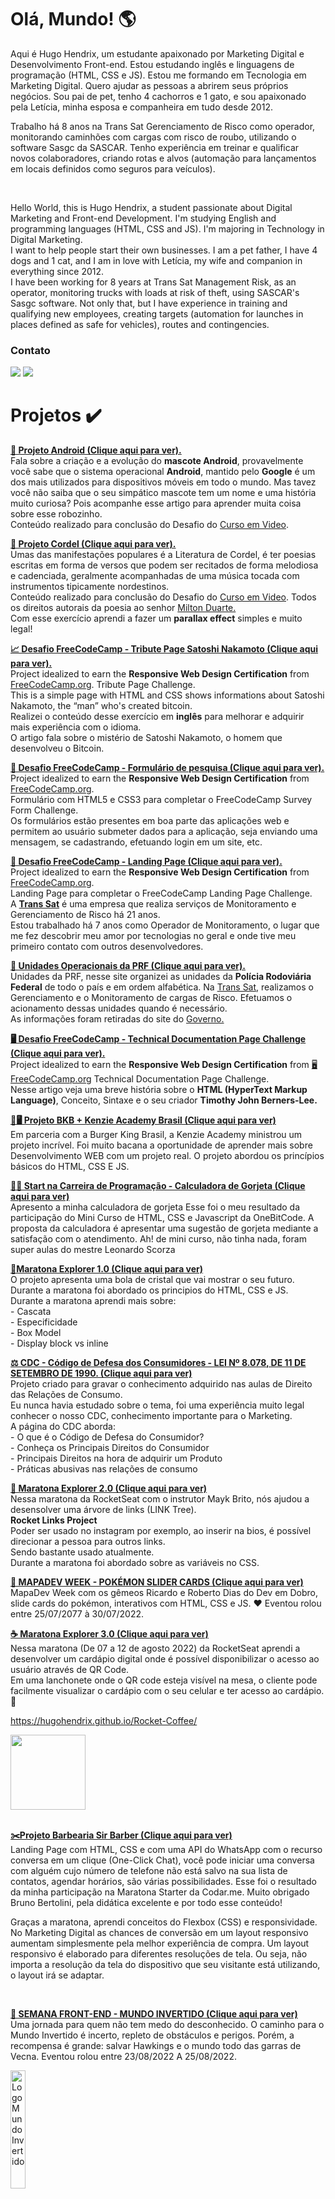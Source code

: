 
<h1> Olá, Mundo! 🌎</h1>

<p>Aqui é Hugo Hendrix, um estudante apaixonado por Marketing Digital e Desenvolvimento Front-end. Estou estudando inglês e linguagens de programação (HTML, CSS e JS). Estou me formando em Tecnologia em Marketing Digital.
Quero ajudar as pessoas a abrirem seus próprios negócios. Sou pai de pet, tenho 4 cachorros e 1 gato, e sou apaixonado pela Letícia, minha esposa e companheira em tudo desde 2012. <br>

Trabalho há 8 anos na Trans Sat Gerenciamento de Risco como operador, monitorando caminhões com cargas com risco de roubo, utilizando o software Sasgc da SASCAR.
Tenho experiência em treinar e qualificar novos colaboradores, criando rotas e alvos (automação para lançamentos em locais definidos como seguros para veículos).</p>

<br>

<p>Hello World, this is Hugo Hendrix, a student passionate about Digital Marketing and Front-end Development. I'm studying English and programming languages (HTML, CSS and JS). I'm majoring in Technology in Digital Marketing. <br>
I want to help people start their own businesses. I am a pet father, I have 4 dogs and 1 cat, and I am in love with Letícia, my wife and companion in everything since 2012.
<br>
I have been working for 8 years at Trans Sat Management Risk, as an operator, monitoring trucks with loads at risk of theft, using SASCAR's Sasgc software.
Not only that, but I have experience in training and qualifying new employees, creating targets (automation for launches in places defined as safe for vehicles), routes and contingencies.</p>

<h3>Contato</h3>
<a href = "mailto:hugohendrixc@gmail.com"><img src="https://img.shields.io/badge/Gmail-D14836?style=for-the-badge&logo=gmail&logoColor=white" target="_blank"></a>
  <a href="https://www.linkedin.com/in/hugohendrix" target="_blank"><img src="https://img.shields.io/badge/-LinkedIn-%230077B5?style=for-the-badge&logo=linkedin&logoColor=white" target="_blank"></a> 


<br>
<div>
<h1>Projetos ✔️</h1>
 
<p><strong> <a href="https://hugohendrix.github.io/projeto-android/" target="_blank">💚 Projeto Android (Clique aqui para ver).</a></strong>
  <br>Fala sobre a criação e a evolução do <strong>mascote Android</strong>, provavelmente você sabe que o sistema operacional <strong>Android</strong>, mantido pelo <strong>Google</strong> é um dos mais utilizados para dispositivos móveis em todo o mundo. Mas tavez você não saiba que o seu simpático mascote tem um nome e uma história muito curiosa? Pois acompanhe esse artigo para aprender muita coisa sobre esse robozinho. 
  <br>Conteúdo realizado para conclusão do Desafio do <a href="https://www.cursoemvideo.com/">Curso em Video</a>.</p> 
 
 <p><strong> <a href="https://hugohendrix.github.io/projeto-cordel/" target="_blank">🎨 Projeto Cordel (Clique aqui para ver).</a></strong> 
  <br>Umas das manifestações populares é a Literatura de Cordel, é ter poesias escritas em forma de versos que podem ser recitados de forma melodiosa e cadenciada, geralmente acompanhadas de uma música tocada com instrumentos tipicamente nordestinos. <br> Conteúdo realizado para conclusão do Desafio do <a href="https://www.cursoemvideo.com/">Curso em Video</a>.  Todos os direitos autorais da poesia ao senhor <a href="https://www.recantodasletras.com.br/poesias/3186743">Milton Duarte.</a><br>Com esse exercício aprendi a fazer um <strong>parallax effect</strong> simples e muito legal!</p> 
 
 <p><strong><a href="https://codepen.io/hugo_hendrix/full/PoOoRdZ">📈 Desafio FreeCodeCamp - Tribute Page Satoshi Nakamoto (Clique aqui para ver).</a></strong>
  <br>Project idealized to earn the <strong>Responsive Web Design Certification</strong> from  <a href="https://www.freecodecamp.org/learn/">FreeCodeCamp.org</a>. Tribute Page Challenge.
<br>This is a simple page with HTML and CSS shows informations about Satoshi Nakamoto, the “man” who's created bitcoin. 
	 <br>Realizei o conteúdo desse exercício em <strong>inglês</strong> para melhorar e adquirir mais experiência com o idioma. <br> O artigo fala sobre o mistério de Satoshi Nakamoto, o homem que desenvolveu o Bitcoin. </p> 


 <p><strong><a href="https://codepen.io/hugo_hendrix/full/JjOdbwE">🧾 Desafio FreeCodeCamp - Formulário de pesquisa (Clique aqui para ver).</a></strong>
  <br>Project idealized to earn the <strong>Responsive Web Design Certification</strong> from  <a href="https://www.freecodecamp.org/learn/">FreeCodeCamp.org</a>.
<br> Formulário com HTML5 e CSS3 para completar o FreeCodeCamp Survey Form Challenge.<br>Os formulários estão presentes em boa parte das aplicações web e permitem ao usuário submeter dados para a aplicação, seja enviando uma mensagem, se cadastrando, efetuando login em um site, etc.</p> 

 <p><strong><a href="https://codepen.io/hugo_hendrix/full/ExbPpGN">🚚 Desafio FreeCodeCamp - Landing Page (Clique aqui para ver).</a></strong>
  <br>Project idealized to earn the <strong>Responsive Web Design Certification</strong> from  <a href="https://www.freecodecamp.org/learn/">FreeCodeCamp.org</a>.
<br> Landing Page para completar o FreeCodeCamp Landing Page Challenge.<br> 
A <a href="https://grtranssat.com.br/" title="Clique aqui para conhecer o nosso site"><strong>Trans Sat</strong></a> é uma empresa que realiza serviços de Monitoramento e Gerenciamento de Risco há 21 anos.<br>
Estou trabalhado há 7 anos como Operador de Monitoramento, o lugar que me fez descobrir meu amor por tecnologias no geral e onde tive meu primeiro contato com outros desenvolvedores.</p>
	  <p><strong><a href="https://hugohendrix.github.io/prf-unidades/">👮 Unidades Operacionais da PRF (Clique aqui para ver).</a></strong>
  <br>Unidades da PRF, nesse site organizei as unidades da <strong>Polícia Rodoviária Federal</strong> de todo o país e em ordem alfabética. Na <a href="https://grtranssat.com.br/" title="Clique aqui para conhecer o nosso site">Trans Sat</a>, realizamos o Gerenciamento e o Monitoramento de cargas de Risco. Efetuamos o acionamento dessas unidades quando é necessário.
<br>As informações foram retiradas do site do <a href="https://www.gov.br/prf/pt-br/canais-de-atendimento/unidades-prf">Governo.</a>

 <p><strong><a href="https://codepen.io/hugo_hendrix/full/VwrjjLv">🖥️ Desafio FreeCodeCamp - Technical Documentation Page Challenge (Clique aqui para ver).</a></strong>	 
  <br>Project idealized to earn the <strong>Responsive Web Design Certification</strong> from  <a href="https://www.freecodecamp.org/learn/">🖥️ FreeCodeCamp.org</a> Technical Documentation Page Challenge.<br>Nesse artigo veja uma breve história sobre o <strong>HTML (HyperText Markup Language)</strong>, Conceito, Sintaxe e o seu criador <strong>Timothy John Berners-Lee.</strong>
		 
  

<p><strong><a href="https://hugohendrix.github.io/kenzie-academy-bkb-projeto/">🍔🖥️ Projeto BKB + Kenzie Academy Brasil (Clique aqui para ver)</a></strong>
	<br>Em parceria com a Burger King Brasil, a Kenzie Academy ministrou um projeto incrível. Foi muito bacana a oportunidade de aprender mais sobre Desenvolvimento WEB com um projeto real. O projeto abordou os princípios básicos do HTML, CSS E JS. </p>

 <p><strong><a href="https://hugohendrix.github.io/start-programacao/"> 🧮👛 Start na Carreira de Programação - Calculadora de Gorjeta (Clique aqui para ver)</a></strong><br> Apresento a minha calculadora de gorjeta 
Esse foi o meu resultado da participação do Mini Curso de HTML, CSS e Javascript da OneBitCode. A proposta da calculadora é apresentar uma sugestão de gorjeta mediante a satisfação com o atendimento.
Ah! de mini curso, não tinha nada, foram super aulas do mestre Leonardo Scorza </p>

<p><strong><a href="https://hugohendrix.github.io/maratona-explorer/">🔮Maratona Explorer 1.0 (Clique aqui para ver)</a></strong>
<br>O projeto apresenta uma bola de cristal que vai mostrar o seu futuro. Durante a maratona foi abordado os principios do HTML, CSS e JS.<br>
Durante a maratona aprendi mais sobre:<br>
- Cascata <br>
- Especificidade <br>
- Box Model <br>
- Display block vs inline</p>

<p><strong><a href="https://hugohendrix.github.io/direito-dos-consumidores/">⚖️ CDC - Código de Defesa dos Consumidores - LEI Nº 8.078, DE 11 DE SETEMBRO DE 1990. (Clique aqui para ver)</a></strong><br>
Projeto criado para gravar o conhecimento adquirido nas aulas de Direito das Relações de Consumo. <br> 
Eu nunca havia estudado sobre o tema, foi uma experiência muito legal conhecer o nosso CDC, conhecimento importante para o Marketing. <br>
A página do CDC aborda: <br>
- O que é o Código de Defesa do Consumidor? <br>
- Conheça os Principais Direitos do Consumidor <br>
- Principais Direitos na hora de adquirir um Produto <br>
- Práticas abusivas nas relações de consumo
</p>

<p><strong><a href="https://hugohendrix.github.io/rocketlinks/">🚀 Maratona Explorer 2.0 (Clique aqui para ver)</a></strong> <br>
Nessa maratona da RocketSeat com o instrutor Mayk Brito, nós ajudou a desensolver uma árvore de links (LINK Tree). <br>
<strong>Rocket Links Project</strong> <br>
Poder ser usado no instagram por exemplo, ao inserir na bios, é possível direcionar a pessoa para outros links.  <br>
Sendo bastante usado atualmente. <br>
Durante a maratona foi abordado sobre as variáveis no CSS.

</p>

<p><strong><a href="https://hugohendrix.github.io/slider-cards-pokemon/">🐛 MAPADEV WEEK - POKÉMON SLIDER CARDS (Clique aqui para ver)</a></strong><br>
MapaDev Week com os gêmeos  Ricardo e Roberto Dias do Dev em Dobro, slide cards do pokémon, interativos com HTML, CSS e JS. ♥
Eventou rolou entre 25/07/2077 à 30/07/2022.</p>

<p><strong><a href="https://hugohendrix.github.io/Rocket-Coffee/">☕ Maratona Explorer 3.0 (Clique aqui para ver)</a></strong> <br>
Nessa maratona (De 07 a 12 de agosto 2022) da RocketSeat aprendi a desenvolver um cardápio digital onde é possível disponibilizar o acesso ao  usuário através de QR Code. <br>
Em uma lanchonete onde o QR code esteja visível na mesa, o cliente pode facilmente visualizar o cardápio com o seu celular e ter acesso ao cardápio.  🤩

https://hugohendrix.github.io/Rocket-Coffee/
<div>
   <img src="https://user-images.githubusercontent.com/75282590/183986987-e80f1051-aa8c-4fb2-bdb2-a1a41ddf8c89.png" width="120px">
</div>
<br>
<p><strong><a href="https://hugohendrix.github.io/maratona-starter-barbearia-sir-barber/">✂️Projeto Barbearia Sir Barber (Clique aqui para ver)</a></strong><br>
Landing Page com HTML, CSS e com uma API do WhatsApp com o recurso conversa em um clique (One-Click Chat), você pode iniciar uma conversa com alguém cujo número de telefone não está salvo na sua lista de contatos, agendar horários, são várias possibilidades. Esse foi o resultado da minha participação na Maratona Starter da Codar.me. Muito obrigado Bruno Bertolini, pela didática excelente e por todo esse conteúdo!

Graças a maratona, aprendi conceitos do Flexbox (CSS) e responsividade.
No Marketing Digital as chances de conversão em um layout responsivo aumentam simplesmente pela melhor experiência de compra. Um layout responsivo é elaborado para diferentes resoluções de tela. Ou seja, não importa a resolução da tela do dispositivo que seu visitante está utilizando, o layout irá se adaptar. </p>

</div>  
<br>
<p><strong><a href="https://hugohendrix.github.io/semana-front-end-mundo-invertido/">🧙 SEMANA FRONT-END - MUNDO INVERTIDO (Clique aqui para ver)</a></strong><br>
Uma jornada para quem não tem medo do desconhecido. O caminho para o Mundo Invertido é incerto, repleto de obstáculos e perigos. Porém, a recompensa é grande: salvar Hawkings e o mundo todo das garras de Vecna.
Eventou rolou entre 23/08/2022 A 25/08/2022.</p>
<img width="22%" alt="Logo Mundo Invertido" src="https://hermes.digitalinnovation.one/files/assets/b7e3ecba-7de8-4459-81e5-6a7c99073e41.svg">
<br>

<p><strong><a href="https://631371c1a57e6.site123.me/">🍅 É DIA DE FEIRA! - RECEITAS SAUDÁVEIS E DICAS (Clique aqui para ver)</a></strong><br>
Apresento meu projeto autoral “É dia de Feira! “, esse trabalho foi desenvolvido para as atividades de produção textual da faculdade. <br>
A proposta inicial da atividade era criar uma arte visual com gatilhos mentais para despertar a necessidade no usuário de evitar o desperdício dos alimentos.<br>
Durante a execução da tarefa fui tendo a consciência do desperdício diário de alimentos e que boa parte do desperdício ocorre nas casas. 
<br >Não somente por aquelas frutas esquecidas ou verduras deixadas na geladeira, mas também pelo fato das pessoas não reutilizarem ou não saberem como reutilizar sobras dos alimentos, como caules, ramos, cascas e até mesmo sementes em alguns casos. <br>
Utilizar cascas e sementes, reaproveitar grãos já cozidos para outros fins e congelar itens como frutas e legumes são medidas que podem contribuir para que os alimentos rendam mais.<br>
Neste sentido, tive a ideia de realmente criar o site do "É dia de feira!", organizar esse conteúdo e apresentar a importância do planejamento na hora das compras, cuidados com os alimentos e receitas saudáveis que reaproveitam cascas, folhas e sementes. </p>

<br>

<p><strong><a href="https://hugohendrix.github.io/projeto-yoga/">🧘 Projeto Yoga (Clique aqui para ver)<a/></strong><br>
Nesse projeto, o tema é sobre yoga. Utilizei as linguagens HTML e CSS, para criar uma landing page para um curso de yoga. <br>
O objetivo é praticar o desenvolvimento front-end, a criação de uma identidade visual e utilizar a técnica de post carrossel do Instagram. <br>
HTML (HyperText Markup Language) é a linguagem de marcação padrão para a criação de páginas da web.
CSS (Cascading Style Sheets) Linguagem de Estilização. É o que você usa para dar estilo à sua página Web. <br>

Identidade visual é a combinação de elementos visuais que refletem um nome, ideia, produto, empresa ou serviço.

</p>
	
<br>
	<p><strong><a href="https://hugohendrix.github.io/frontendweek/">⚖️ Front-Week - Pearson Hardman Landing page (Clique aqui para ver)<a/></strong><br>
No evento, criamos uma Landing page para a Pearson Hardman, famoso escritório de advocacia de Nova York (Suits  - série da Netflix). <br>Projeto responsivo, com carrossel feito com JS.</p>
		
<br>
	<p><strong><a href="https://hugohendrix.github.io/criando-temas-com-css/"> 🎨 Trocando Tema com CSS sem usar JavaScript (Clique aqui para ver)</a></strong><br>A pseudoclasse CSS funcional representa:has().
Um elemento se algum dos seletores relativos que são passados como um argumento corresponder a pelo menos um elemento quando ancorado nesse elemento. Essa pseudoclasse apresenta uma maneira de selecionar um elemento pai ou um elemento irmão anterior em relação a um elemento de referência, usando uma lista de seletores relativa de perdão como um argumento.

Observe que, se a :has() própria pseudoclasse não for suportada em um navegador, todo o bloco seletor falhará (a menos que :has()ela própria esteja em uma lista de seletores indulgente, como em :is()e :where().

Verifique como anda o uso de novas funcionalidades no site <a href="https://caniuse.com/">caniuse.com</a> </p>
		
		
<br>
	<p><strong><a href="https://hugohendrix.github.io/god-of-war-ragnarok/"> 🪓 God of War Ragnarök Home Page de lançamento (Clique aqui para ver)</a></strong><br>O projeto simula a home page do lançamento do jogo God of War Ragnarök. Durantes o evento tive contato pela primeira vez com o SASS e entendi a importância e a utilidade de compilar o CSS para ter um melhor desempenho. 

Para o marketing digital, um site com design bonito e com carregamento rápido, com certeza, influência na decisão favorável a conversão. As animações deixam a home page mais fluida e agradável de visitar,  isso impacta diretamente na experiência do usuário.   

Esse projeto foi desenvolvido com as seguintes tecnologias:

HTML (HyperText Markup Language).
CSS (Cascading Style Sheets).
SASS ( Syntactically Awesome Stylesheet).
JS (JavaScript).</p>

<br>


<p><strong><a href="https://hugohendrix.github.io/Calculadora-de-IMC/
" target="_blank"> 🧮 Calculadora de IMC (Clique aqui para ver) </a></strong></p>


Para dar continuidade nos estudos e praticar o desenvolvimento na web. Nesse projeto desenvolvi uma calculadora de IMC (Índice de Massa Corpórea).
Pratiquei manipulação de DOM, funções e eventos com JS. Quer descobrir seu IMC? Insira seu peso e sua altura nos campos do link abaixo e compare com os índices da tabela.


Obrigado ao  Professor Matheus Battisti (Hora de Codar).
Conheça a Comunidade:
https://horadecodar.com.br/comunidade-hora-de-codar/

<br>

<p><strong><a href="https://hugohendrix.github.io/balle-bot-lp/" target="_blank"> 🤖 Landing Page BalleBot - Rafaella Ballerini
 (Clique aqui para ver) </a></strong> <br>
Para dar continuidade nos estudos de desenvolvimento na WEB, desenvolvi a landing page para Balle bot do discord da comunidade na Rafaella Ballerini. <br>
	 Foi abordado definições de termos bastantes utilizados na internet (Flexbox, Landing Page, Discord e bot) e os conceitos básicos de HTML e CSS. Gostaria de agradecer imensamente a instrutora Rafaella Ballerini por transmitir seus conhecimentos de forma didática e natural.
</p>

<br>

<p><strong><a href="https://hugohendrix.github.io/cadastro-de-devs-form/" target="_blank"> 🧑🏽‍💻 Praticando desenvolvimento de Formulário com HTML e CSS - Rafaella Ballerini
 (Clique aqui para ver) </a></strong> <br>
O formulário HTML é uma ferramenta que permite aos usuários do site inserir e enviar dados através da Internet. Ele é composto por um ou mais elementos de formulário, como caixas de texto, botões, menus suspenso e outros elementos de entrada, usados para coletar informações do usuário.
</p>


<hr>
<hr>

      
  
       
</div>
</div>

![forthebadge](https://forthebadge.com/images/badges/powered-by-coffee.svg)


##
